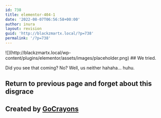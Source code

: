 ```yaml
---
id: 738
title: elementor-404-1
date: '2022-08-07T06:56:58+00:00'
author: inura
layout: revision
guid: 'http://blackzmartx.local/?p=738'
permalink: '/?p=738'
---
```


<style>/*! elementor - v3.6.8 - 27-07-2022 */
.elementor-widget-image{text-align:center}.elementor-widget-image a{display:inline-block}.elementor-widget-image a img[src$=".svg"]{width:48px}.elementor-widget-image img{vertical-align:middle;display:inline-block}</style></head><body> ![](http://blackzmartx.local/wp-content/plugins/elementor/assets/images/placeholder.png)

<style>/*! elementor - v3.6.8 - 27-07-2022 */
.elementor-heading-title{padding:0;margin:0;line-height:1}.elementor-widget-heading .elementor-heading-title[class*=elementor-size-]>a{color:inherit;font-size:inherit;line-height:inherit}.elementor-widget-heading .elementor-heading-title.elementor-size-small{font-size:15px}.elementor-widget-heading .elementor-heading-title.elementor-size-medium{font-size:19px}.elementor-widget-heading .elementor-heading-title.elementor-size-large{font-size:29px}.elementor-widget-heading .elementor-heading-title.elementor-size-xl{font-size:39px}.elementor-widget-heading .elementor-heading-title.elementor-size-xxl{font-size:59px}</style>## We tried.

Did you see that coming? No? Well, us neither hahaha… huhu.

## Return to previous page and forget about this disgrace

## Created by [GoCrayons](https://gocrayons.com/)